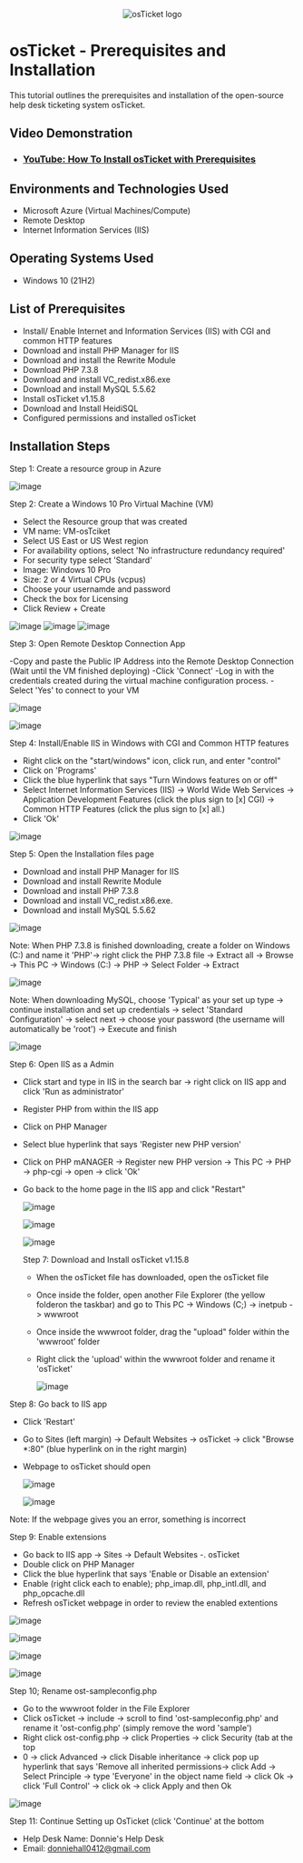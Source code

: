 <p align="center">
<img src="https://i.imgur.com/Clzj7Xs.png" alt="osTicket logo"/>
</p>

<h1>osTicket - Prerequisites and Installation</h1>
This tutorial outlines the prerequisites and installation of the open-source help desk ticketing system osTicket.<br />


<h2>Video Demonstration</h2>

- ### [YouTube: How To Install osTicket with Prerequisites](https://www.youtube.com)

<h2>Environments and Technologies Used</h2>

- Microsoft Azure (Virtual Machines/Compute)
- Remote Desktop
- Internet Information Services (IIS)

<h2>Operating Systems Used </h2>

- Windows 10</b> (21H2)

<h2>List of Prerequisites</h2>

- Install/ Enable Internet and Information Services (IIS) with CGI and common HTTP features
- Download and install PHP Manager for IIS
- Download and install the Rewrite Module
- Download PHP 7.3.8
- Download and install VC_redist.x86.exe
- Download and install MySQL 5.5.62
- Install osTicket v1.15.8
- Download and Install HeidiSQL
- Configured permissions and installed osTicket

<h2>Installation Steps</h2>

Step 1: Create a resource group in Azure

![image](https://github.com/user-attachments/assets/1f53cbee-c9d3-40d9-8229-d3f2a167dfd0)



Step 2: Create a Windows 10 Pro Virtual Machine (VM)

- Select the Resource group that was created
- VM name: VM-osTciket
- Select US East or US West region
- For availability options, select 'No infrastructure redundancy required'
- For security type select 'Standard'
- Image: Windows 10 Pro
- Size: 2 or 4 Virtual CPUs (vcpus)
- Choose your usernamde and password
- Check the box for Licensing
- Click Review + Create
  
![image](https://github.com/user-attachments/assets/5b6126b2-dc43-4e4d-af80-605e96b41655)
![image](https://github.com/user-attachments/assets/efbcccbd-609c-4cda-b022-9c6b627d42f7)
![image](https://github.com/user-attachments/assets/f39c69a2-9e55-4df3-8074-ea2b4bf4b4d8)



Step 3: Open Remote Desktop Connection App

-Copy and paste the Public IP Address into the Remote Desktop Connection (Wait until the VM finished deploying)
-Click 'Connect'
-Log in with the credentials created during the virtual machine configuration process.
-Select 'Yes' to connect to your VM

![image](https://github.com/user-attachments/assets/33151caa-a7bc-4e1e-a39c-eabffc2aa50c)

![image](https://github.com/user-attachments/assets/54367482-5d1e-4e72-b545-b28426df0109)



Step 4: Install/Enable IIS in Windows with CGI and Common HTTP features

- Right click on the "start/windows" icon, click run, and enter "control"
- Click on 'Programs'
- Click the blue hyperlink that says "Turn Windows features on or off"
- Select Internet Information Services (IIS) -> World Wide Web Services -> Application Development Features (click the plus sign to [x] CGI) -> Common HTTP Features (click the plus sign to [x] all.)
- Click 'Ok'

![image](https://github.com/user-attachments/assets/a480d6b3-9d71-4ead-95cb-48c57020c3f7)



Step 5: Open the Installation files page 

- Download and install PHP Manager for IIS
- Download and install Rewrite Module
- Download and install PHP 7.3.8
- Download and install VC_redist.x86.exe.
- Download and install MySQL 5.5.62

![image](https://github.com/user-attachments/assets/3b398afe-916d-4731-b670-a3ca73cf1fbe)


Note: When PHP 7.3.8 is finished downloading, create a folder on Windows (C:) and name it 'PHP'-> right click the PHP 7.3.8 file -> Extract all -> Browse -> This PC -> Windows (C:) -> PHP -> Select Folder -> Extract

![image](https://github.com/user-attachments/assets/6c57d332-8ee3-494f-a0de-89805b3d8b99)


Note: When downloading MySQL, choose 'Typical' as your set up type -> continue installation and set up credentials -> select 'Standard Configuration' -> select next -> choose your password (the username will automatically be 'root') -> Execute and finish 

![image](https://github.com/user-attachments/assets/a65ac180-23a9-470d-92c9-84530390d99a)



Step 6: Open IIS as a Admin

- Click start and type in IIS in the search bar -> right click on IIS app and click 'Run as administrator'
- Register PHP from within the IIS app
- Click on PHP Manager
- Select blue hyperlink that says 'Register new PHP version'
- Click on PHP mANAGER -> Register new PHP version -> This PC -> PHP -> php-cgi -> open -> click 'Ok'
- Go back to the home page in the IIS app and click "Restart"

  ![image](https://github.com/user-attachments/assets/a2711dce-9062-461f-8253-5944b80e02c1)

  ![image](https://github.com/user-attachments/assets/e46b4733-cc20-4007-81a8-218b27f23f84)

  ![image](https://github.com/user-attachments/assets/f74207f1-7bed-4e26-9de7-66270ec61b46)



  Step 7: Download and Install osTicket v1.15.8

  - When the osTicket file has downloaded, open the osTicket file
  - Once inside the folder, open another File Explorer (the yellow folderon the taskbar) and go to This PC -> Windows (C;) -> inetpub -> wwwroot
  - Once inside the wwwroot folder, drag the "upload" folder within the 'wwwroot' folder
  - Right click the 'upload' within the wwwroot folder and rename it 'osTicket'
 
    ![image](https://github.com/user-attachments/assets/56ce4003-eceb-4b4b-a46b-dd9d5b2bc085)



Step 8: Go back to IIS app

- Click 'Restart'
- Go to Sites (left margin) -> Default Websites -> osTicket -> click "Browse *:80" (blue hyperlink on in the right margin)
- Webpage to osTicket should open

  ![image](https://github.com/user-attachments/assets/0fa35efe-3baa-4eca-adc8-35ba4100c03a)

  ![image](https://github.com/user-attachments/assets/2af7faea-eaf2-4d0f-97ff-ded3309b7ebf)


Note: If the webpage gives you an error, something is incorrect



Step 9: Enable extensions

- Go back to IIS app -> Sites -> Default Websites -. osTicket
- Double click on PHP Manager
- Click the blue hyperlink that says 'Enable or Disable an extension'
- Enable (right click each to enable); php_imap.dll, php_intl.dll, and php_opcache.dll
- Refresh osTicket webpage in order to review the enabled extentions


![image](https://github.com/user-attachments/assets/4d14ae91-15ff-47be-9237-d6b2353fcb3b)

![image](https://github.com/user-attachments/assets/8c11d930-2e88-48d8-a3c2-5d617448623c)

![image](https://github.com/user-attachments/assets/9ca88748-8338-4f1a-8e1c-196dcb0f0265)

![image](https://github.com/user-attachments/assets/7ba3fbd4-62b5-48d5-9c52-cb46895d96f0)



Step 10; Rename ost-sampleconfig.php

- Go to the wwwroot folder in the File Explorer
- Click osTicket -> include -> scroll to find 'ost-sampleconfig.php' and rename it 'ost-config.php' (simply remove the word 'sample')
- Right click ost-config.php -> click Properties -> click Security (tab at the top
- 0 -> click Advanced -> click Disable inheritance -> click pop up hyperlink that says 'Remove all inherited permissions-> click Add -> Select Principle -> type 'Everyone' in the object name field -> click Ok -> click 'Full Control' -> click ok -> click Apply and then Ok


![image](https://github.com/user-attachments/assets/20cacd3e-b483-4b29-9285-3510c6c30882)



Step 11: Continue Setting up OsTicket (click 'Continue' at the bottom

- Help Desk Name: Donnie's Help Desk
- Email: donniehall0412@gmail.com







  








<br />
